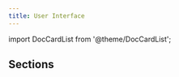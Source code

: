 ```yaml
---
title: User Interface
---
```


import DocCardList from '@theme/DocCardList';

## Sections

<DocCardList />